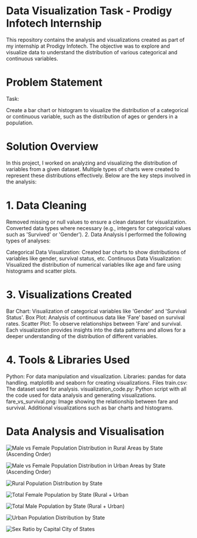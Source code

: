 # Data Visualization Task - Prodigy Infotech Internship #

This repository contains the analysis and visualizations created as part of my internship at Prodigy Infotech. The objective was to explore and visualize data to understand the distribution of various categorical and continuous variables.

# Problem Statement

Task:

Create a bar chart or histogram to visualize the distribution of a categorical or continuous variable, such as the distribution of ages or genders in a population.

# Solution Overview

In this project, I worked on analyzing and visualizing the distribution of variables from a given dataset. Multiple types of charts were created to represent these distributions effectively. Below are the key steps involved in the analysis:

# 1. Data Cleaning

Removed missing or null values to ensure a clean dataset for visualization.
Converted data types where necessary (e.g., integers for categorical values such as 'Survived' or 'Gender').
2. Data Analysis
I performed the following types of analyses:

Categorical Data Visualization: Created bar charts to show distributions of variables like gender, survival status, etc.
Continuous Data Visualization: Visualized the distribution of numerical variables like age and fare using histograms and scatter plots.

# 3. Visualizations Created

Bar Chart: Visualization of categorical variables like 'Gender' and 'Survival Status'.
Box Plot: Analysis of continuous data like 'Fare' based on survival rates.
Scatter Plot: To observe relationships between 'Fare' and survival.
Each visualization provides insights into the data patterns and allows for a deeper understanding of the distribution of different variables.

# 4. Tools & Libraries Used

Python: For data manipulation and visualization.
Libraries:
pandas for data handling.
matplotlib and seaborn for creating visualizations.
Files
train.csv: The dataset used for analysis.
visualization_code.py: Python script with all the code used for data analysis and generating visualizations.
fare_vs_survival.png: Image showing the relationship between fare and survival.
Additional visualizations such as bar charts and histograms.


# Data Analysis and Visualisation 



![Male vs Female Population Distribution in Rural Areas by State (Ascending Order)](https://github.com/user-attachments/assets/3f1dfb3f-dc56-49f3-8b51-244409d591dc)

![Male vs Female Population Distribution in Urban  Areas by State (Ascending Order)](https://github.com/user-attachments/assets/5644abc0-5b5b-490f-a223-4a4dda0157a2)

![Rural  Population Distribution by State](https://github.com/user-attachments/assets/eb31eebe-bdfd-47a3-8bb4-1aeb970270dc)

![Total Female Population by State (Rural + Urban](https://github.com/user-attachments/assets/679e4586-503e-4de1-9809-3b9eee1f0472)

![Total Male Population by State (Rural + Urban)](https://github.com/user-attachments/assets/541e6938-b298-4df1-8b63-65a358e2aad9)

![Urban Population Distribution by State](https://github.com/user-attachments/assets/adac0642-33e8-4e24-9c0e-5a658c46b5e8)

![Sex Ratio by Capital City of States](https://github.com/user-attachments/assets/dd8eb763-a010-4a27-9936-de9edc43a42a)



